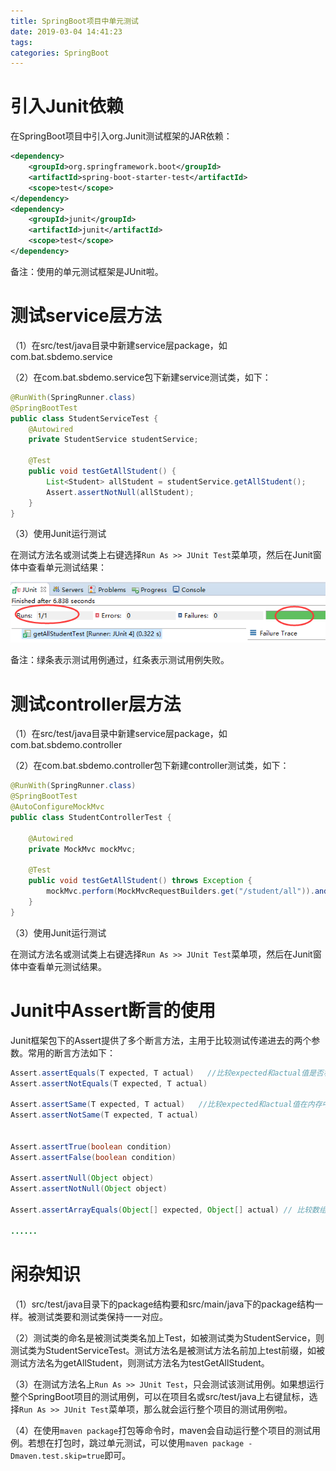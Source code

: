```yaml
---
title: SpringBoot项目中单元测试
date: 2019-03-04 14:41:23
tags:
categories: SpringBoot
---
```


# 引入Junit依赖

在SpringBoot项目中引入org.Junit测试框架的JAR依赖：

```xml
<dependency>
    <groupId>org.springframework.boot</groupId>
    <artifactId>spring-boot-starter-test</artifactId>
    <scope>test</scope>
</dependency>
<dependency>
    <groupId>junit</groupId>
    <artifactId>junit</artifactId>
    <scope>test</scope>
</dependency>
```

备注：使用的单元测试框架是JUnit啦。

# 测试service层方法

（1）在src/test/java目录中新建service层package，如com.bat.sbdemo.service

（2）在com.bat.sbdemo.service包下新建service测试类，如下：

```java
@RunWith(SpringRunner.class)
@SpringBootTest
public class StudentServiceTest {
    @Autowired
    private StudentService studentService;
       
    @Test
    public void testGetAllStudent() {
        List<Student> allStudent = studentService.getAllStudent();
        Assert.assertNotNull(allStudent);
    }
}
```

（3）使用Junit运行测试

在测试方法名或测试类上右键选择`Run As >> JUnit Test`菜单项，然后在Junit窗体中查看单元测试结果：

![](/images/springboot_test_1_1.png)

备注：绿条表示测试用例通过，红条表示测试用例失败。

# 测试controller层方法

（1）在src/test/java目录中新建service层package，如com.bat.sbdemo.controller

（2）在com.bat.sbdemo.controller包下新建controller测试类，如下：

```java
@RunWith(SpringRunner.class)
@SpringBootTest
@AutoConfigureMockMvc
public class StudentControllerTest {
       
    @Autowired
    private MockMvc mockMvc;

    @Test
    public void testGetAllStudent() throws Exception {
        mockMvc.perform(MockMvcRequestBuilders.get("/student/all")).andExpect(MockMvcResultMatchers.status().isOk());
    }
}
```

（3）使用Junit运行测试

在测试方法名或测试类上右键选择`Run As >> JUnit Test`菜单项，然后在Junit窗体中查看单元测试结果。

# Junit中Assert断言的使用

Junit框架包下的Assert提供了多个断言方法，主用于比较测试传递进去的两个参数。常用的断言方法如下：

```java
Assert.assertEquals(T expected, T actual)   //比较expected和actual值是否相等，可以是各种基础数据类型，也可以是抽象数据类型
Assert.assertNotEquals(T expected, T actual)

Assert.assertSame(T expected, T actual)   //比较expected和actual值在内存中是否是同一个对象， expected == actual
Assert.assertNotSame(T expected, T actual)


Assert.assertTrue(boolean condition)
Assert.assertFalse(boolean condition)

Assert.assertNull(Object object)
Assert.assertNotNull(Object object)

Assert.assertArrayEquals(Object[] expected, Object[] actual) // 比较数组，如果数组长度相同，且每个对应的元素相同，则两个数组相等，否则不相等

......
```

# 闲杂知识

（1）src/test/java目录下的package结构要和src/main/java下的package结构一样。被测试类要和测试类保持一一对应。

（2）测试类的命名是被测试类类名加上Test，如被测试类为StudentService，则测试类为StudentServiceTest。测试方法名是被测试方法名前加上test前缀，如被测试方法名为getAllStudent，则测试方法名为testGetAllStudent。

（3）在测试方法名上`Run As >> JUnit Test`，只会测试该测试用例。如果想运行整个SpringBoot项目的测试用例，可以在项目名或src/test/java上右键鼠标，选择`Run As >> JUnit Test`菜单项，那么就会运行整个项目的测试用例啦。

（4）在使用`maven package`打包等命令时，maven会自动运行整个项目的测试用例。若想在打包时，跳过单元测试，可以使用`maven package -Dmaven.test.skip=true`即可。
